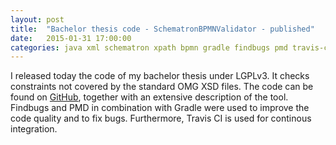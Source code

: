 ```yaml
---
layout: post
title:  "Bachelor thesis code - SchematronBPMNValidator - published"
date:   2015-01-31 17:00:00
categories: java xml schematron xpath bpmn gradle findbugs pmd travis-ci
---
```


I released today the code of my bachelor thesis under LGPLv3. It checks constraints not covered by the standard OMG XSD files. The code can be found on [GitHub](https://github.com/philippneugebauer/SchematronBPMNValidator), together with an extensive description of the tool. 
Findbugs and PMD in combination with Gradle were used to improve the code quality and to fix bugs. Furthermore, Travis CI is used for continous integration.
